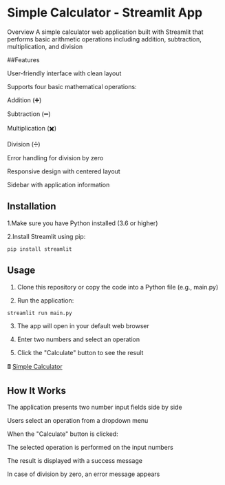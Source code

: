 # Simple Calculator - Streamlit App
Overview
A simple calculator web application built with Streamlit that performs basic arithmetic operations including addition, subtraction, multiplication, and division

##Features

User-friendly interface with clean layout

Supports four basic mathematical operations:

Addition (➕)

Subtraction (➖)

Multiplication (✖️)

Division (➗)

Error handling for division by zero

Responsive design with centered layout

Sidebar with application information

## Installation
1.Make sure you have Python installed (3.6 or higher)

2.Install Streamlit using pip:
```
pip install streamlit
```
## Usage
1. Clone this repository or copy the code into a Python file (e.g., main.py)

2. Run the application:
```
streamlit run main.py
```
3. The app will open in your default web browser

4. Enter two numbers and select an operation

5. Click the "Calculate" button to see the result

🖩 [Simple Calculator ](https://simple-calculatorfrv4bv22ocgptkynmr6bry.streamlit.app/) 
## How It Works

The application presents two number input fields side by side

Users select an operation from a dropdown menu

When the "Calculate" button is clicked:

The selected operation is performed on the input numbers

The result is displayed with a success message

In case of division by zero, an error message appears
